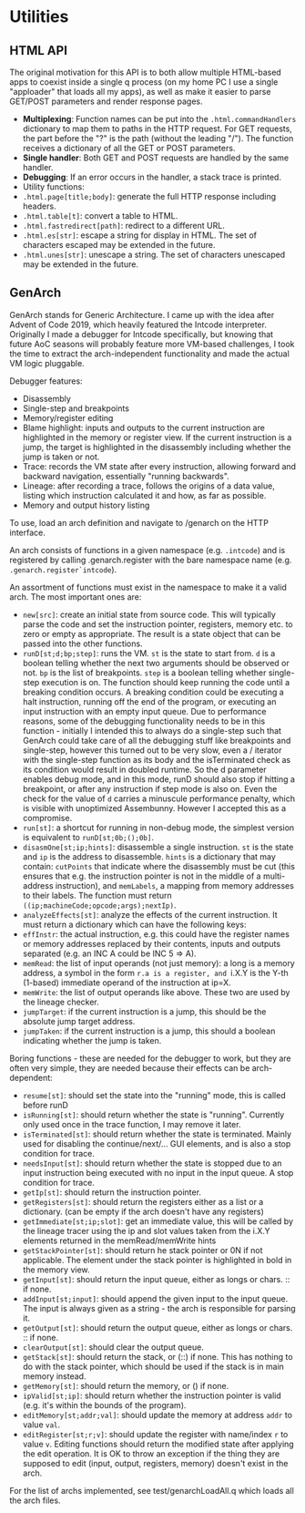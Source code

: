 # Utilities

## HTML API

The original motivation for this API is to both allow multiple HTML-based apps to coexist inside a single q process (on my home PC I use a single "apploader" that loads all my apps), as well as make it easier to parse GET/POST parameters and render response pages.

* **Multiplexing**: Function names can be put into the ```.html.commandHandlers``` dictionary to map them to paths in the HTTP request. For GET requests, the part before the "?" is the path (without the leading "/"). The function receives a dictionary of all the GET or POST parameters.
* **Single handler**: Both GET and POST requests are handled by the same handler.
* **Debugging**: If an error occurs in the handler, a stack trace is printed.
* Utility functions:
 * ```.html.page[title;body]```: generate the full HTTP response including headers.
 * ```.html.table[t]```: convert a table to HTML.
 * ```.html.fastredirect[path]```: redirect to a different URL.
 * ```.html.es[str]```: escape a string for display in HTML. The set of characters escaped may be extended in the future.
 * ```.html.unes[str]```: unescape a string. The set of characters unescaped may be extended in the future.

## GenArch

GenArch stands for Generic Architecture. I came up with the idea after Advent of Code 2019, which heavily featured the Intcode interpreter. Originally I made a debugger for Intcode specifically, but knowing that future AoC seasons will probably feature more VM-based challenges, I took the time to extract the arch-independent functionality and made the actual VM logic pluggable.

Debugger features:
* Disassembly
* Single-step and breakpoints
* Memory/register editing
* Blame highlight: inputs and outputs to the current instruction are highlighted in the memory or register view. If the current instruction is a jump, the target is highlighted in the disassembly including whether the jump is taken or not.
* Trace: records the VM state after every instruction, allowing forward and backward navigation, essentially "running backwards".
* Lineage: after recording a trace, follows the origins of a data value, listing which instruction calculated it and how, as far as possible.
* Memory and output history listing

To use, load an arch definition and navigate to /genarch on the HTTP interface.

An arch consists of functions in a given namespace (e.g. ```.intcode```) and is registered by calling .genarch.register with the bare namespace name (e.g. ```.genarch.register`intcode```).

An assortment of functions must exist in the namespace to make it a valid arch. The most important ones are:
* ```new[src]```: create an initial state from source code. This will typically parse the code and set the instruction pointer, registers, memory etc. to zero or empty as appropriate. The result is a state object that can be passed into the other functions.
* ```runD[st;d;bp;step]```: runs the VM. ```st``` is the state to start from. ```d``` is a boolean telling whether the next two arguments should be observed or not. ```bp``` is the list of breakpoints. ```step``` is a boolean telling whether single-step execution is on. The function should keep running the code until a breaking condition occurs. A breaking condition could be executing a halt instruction, running off the end of the program, or executing an input instruction with an empty input queue. Due to performance reasons, some of the debugging functionality needs to be in this function - initially I intended this to always do a single-step such that GenArch could take care of all the debugging stuff like breakpoints and single-step, however this turned out to be very slow, even a / iterator with the single-step function as its body and the isTerminated check as its condition would result in doubled runtime. So the d parameter enables debug mode, and in this mode, runD should also stop if hitting a breakpoint, or after any instruction if step mode is also on. Even the check for the value of ```d``` carries a minuscule performance penalty, which is visible with unoptimized Assembunny. However I accepted this as a compromise.
* ```run[st]```: a shortcut for running in non-debug mode, the simplest version is equivalent to ```runD[st;0b;();0b]```.
* ```disasmOne[st;ip;hints]```: disassemble a single instruction. ```st``` is the state and ```ip``` is the address to disassemble. ```hints``` is a dictionary that may contain: ```cutPoints``` that indicate where the disassembly must be cut (this ensures that e.g. the instruction pointer is not in the middle of a multi-address instruction), and ```memLabels```, a mapping from memory addresses to their labels. The function must return ```((ip;machineCode;opcode;args);nextIp)```.
* ```analyzeEffects[st]```: analyze the effects of the current instruction. It must return a dictionary which can have the following keys:
 * ```effInstr```: the actual instruction, e.g. this could have the register names or memory addresses replaced by their contents, inputs and outputs separated (e.g. an INC A could be INC 5 => A).
 * ```memRead```: the list of input operands (not just memory): a long is a memory address, a symbol in the form `r.a is a register, and `i.X.Y is the Y-th (1-based) immediate operand of the instruction at ip=X.
 * ```memWrite```: the list of output operands like above. These two are used by the lineage checker.
 * ```jumpTarget```: if the current instruction is a jump, this should be the absolute jump target address.
 * ```jumpTaken```: if the current instruction is a jump, this should a boolean indicating whether the jump is taken.

Boring functions - these are needed for the debugger to work, but they are often very simple, they are needed because their effects can be arch-dependent:

* ```resume[st]```: should set the state into the "running" mode, this is called before runD
* ```isRunning[st]```: should return whether the state is "running". Currently only used once in the trace function, I may remove it later.
* ```isTerminated[st]```: should return whether the state is terminated. Mainly used for disabling the continue/next/... GUI elements, and is also a stop condition for trace.
* ```needsInput[st]```: should return whether the state is stopped due to an input instruction being executed with no input in the input queue. A stop condition for trace.
* ```getIp[st]```: should return the instruction pointer.
* ```getRegisters[st]```: should return the registers either as a list or a dictionary. (can be empty if the arch doesn't have any registers)
* ```getImmediate[st;ip;slot]```: get an immediate value, this will be called by the lineage tracer using the ip and slot values taken from the i.X.Y elements returned in the memRead/memWrite hints
* ```getStackPointer[st]```: should return he stack pointer or 0N if not applicable. The element under the stack pointer is highlighted in bold in the memory view.
* ```getInput[st]```: should return the input queue, either as longs or chars. :: if none.
* ```addInput[st;input]```: should append the given input to the input queue. The input is always given as a string - the arch is responsible for parsing it.
* ```getOutput[st]```: should return the output queue, either as longs or chars. :: if none.
* ```clearOutput[st]```: should clear the output queue.
* ```getStack[st]```: should return the stack, or (::) if none. This has nothing to do with the stack pointer, which should be used if the stack is in main memory instead.
* ```getMemory[st]```: should return the memory, or () if none.
* ```ipValid[st;ip]```: should return whether the instruction pointer is valid (e.g. it's within the bounds of the program).
* ```editMemory[st;addr;val]```: should update the memory at address ```addr``` to value ```val```.
* ```editRegister[st;r;v]```: should update the register with name/index ```r``` to value ```v```.
Editing functions should return the modified state after applying the edit operation. It is OK to throw an exception if the thing they are supposed to edit (input, output, registers, memory) doesn't exist in the arch.

For the list of archs implemented, see test/genarchLoadAll.q which loads all the arch files.
